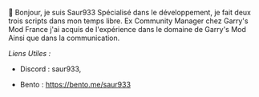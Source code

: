 👋 Bonjour, je suis Saur933
Spécialisé dans le développement, je fait deux trois scripts dans mon temps libre. 
Ex Community Manager chez Garry's Mod France j'ai acquis de l'expérience dans le domaine de Garry's Mod
Ainsi que dans la communication. 

*Liens Utiles :*

- Discord : saur933, 

- Bento : https://bento.me/saur933


